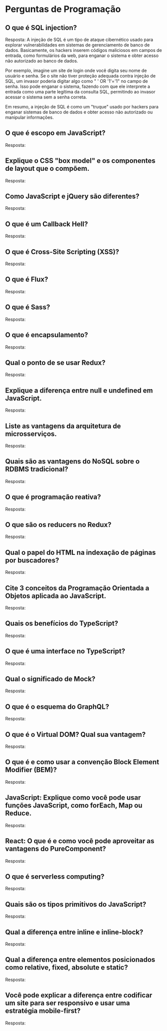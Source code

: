 # Perguntas de Programação

## O que é SQL injection?

Resposta: A injeção de SQL é um tipo de ataque cibernético usado para explorar vulnerabilidades em sistemas de gerenciamento de banco de dados. Basicamente, os hackers inserem códigos maliciosos em campos de entrada, como formulários da web, para enganar o sistema e obter acesso não autorizado ao banco de dados.

Por exemplo, imagine um site de login onde você digita seu nome de usuário e senha. Se o site não tiver proteção adequada contra injeção de SQL, um invasor poderia digitar algo como " ' OR '1'='1" no campo de senha. Isso pode enganar o sistema, fazendo com que ele interprete a entrada como uma parte legítima da consulta SQL, permitindo ao invasor acessar o sistema sem a senha correta.

Em resumo, a injeção de SQL é como um "truque" usado por hackers para enganar sistemas de banco de dados e obter acesso não autorizado ou manipular informações.

## O que é escopo em JavaScript?

Resposta:

## Explique o CSS "box model" e os componentes de layout que o compõem.

Resposta:

## Como JavaScript e jQuery são diferentes?

Resposta:

## O que é um Callback Hell?

Resposta:

## O que é Cross-Site Scripting (XSS)?

Resposta:

## O que é Flux?

Resposta:

## O que é Sass?

Resposta:

## O que é encapsulamento?

Resposta:

## Qual o ponto de se usar Redux?

Resposta:

## Explique a diferença entre null e undefined em JavaScript.

Resposta:

## Liste as vantagens da arquitetura de microsserviços.

Resposta:

## Quais são as vantagens do NoSQL sobre o RDBMS tradicional?

Resposta:

## O que é programação reativa?

Resposta:

## O que são os reducers no Redux?

Resposta:

## Qual o papel do HTML na indexação de páginas por buscadores?

Resposta:

## Cite 3 conceitos da Programação Orientada a Objetos aplicada ao JavaScript.

Resposta:

## Quais os benefícios do TypeScript?

Resposta:

## O que é uma interface no TypeScript?

Resposta:

## Qual o significado de Mock?

Resposta:

## O que é o esquema do GraphQL?

Resposta:

## O que é o Virtual DOM? Qual sua vantagem?

Resposta:

## O que é e como usar a convenção Block Element Modifier (BEM)?

Resposta:

## JavaScript: Explique como você pode usar funções JavaScript, como forEach, Map ou Reduce.

Resposta:

## React: O que é e como você pode aproveitar as vantagens do PureComponent?

Resposta:

## O que é serverless computing?

Resposta:

## Quais são os tipos primitivos do JavaScript?

Resposta:

## Qual a diferença entre inline e inline-block?

Resposta:

## Qual a diferença entre elementos posicionados como relative, fixed, absolute e static?

Resposta:

## Você pode explicar a diferença entre codificar um site para ser responsivo e usar uma estratégia mobile-first?

Resposta:
